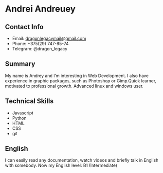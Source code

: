 # Andrei Andreuey

## Contact Info
* Email: dragonlegacymail@gmail.com 
* Phone: +375(29) 747-85-74 
* Telegram: @dragon_legacy

## Summary
My name is Andrey and I’m interesting in Web Development. I also have experience in graphic packages, such as Photoshop or Gimp.Quick learner, motivated to professional growth. Advanced linux and windows user.

## Technical Skills
* Javascript 
* Python 
* HTML 
* CSS 
* git

## English
I can easily read any documentation, watch videos and briefly talk in English with somebody. Now my English level: B1 (Intermediate)
